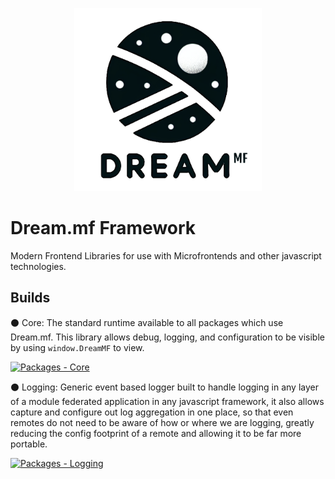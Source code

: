 <p align="center"> <img src="docs/logo.png" width="300"></p>

# Dream.mf Framework
Modern Frontend Libraries for use with Microfrontends and other javascript technologies.

## Builds

⚫ Core: The standard runtime available to all packages which use Dream.mf. This library allows debug, logging, and configuration to be visible by using `window.DreamMF` to view.

[![Packages - Core](https://github.com/Dream-mf/packages/actions/workflows/npm-publish-core.yml/badge.svg)](https://github.com/Dream-mf/packages/actions/workflows/npm-publish-core.yml)

⚫ Logging: Generic event based logger built to handle logging in any layer of a module federated application in any javascript framework, it also allows capture and configure out log aggregation in one place, so that even remotes do not need to be aware of how or where we are logging, greatly reducing the config footprint of a remote and allowing it to be far more portable.

[![Packages - Logging](https://github.com/Dream-mf/packages/actions/workflows/npm-publish-logging.yml/badge.svg)](https://github.com/Dream-mf/packages/actions/workflows/npm-publish-logging.yml)
